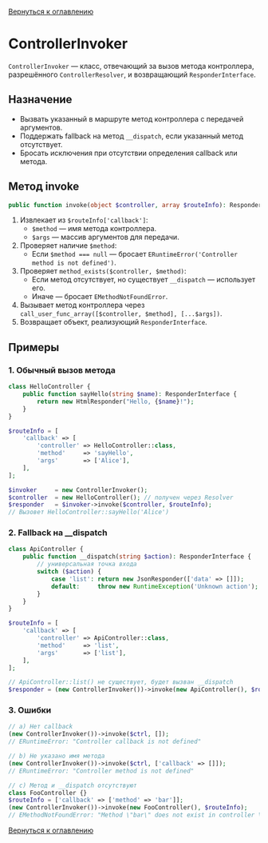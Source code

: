 [Вернуться к оглавлению](../../index.md)
# ControllerInvoker

`ControllerInvoker` — класс, отвечающий за вызов метода контроллера, разрешённого `ControllerResolver`, и возвращающий `ResponderInterface`.

## Назначение

- Вызвать указанный в маршруте метод контроллера с передачей аргументов.
- Поддержать fallback на метод `__dispatch`, если указанный метод отсутствует.
- Бросать исключения при отсутствии определения callback или метода.

## Метод invoke

```php
public function invoke(object $controller, array $routeInfo): ResponderInterface
```

1. Извлекает из `$routeInfo['callback']`:
   - `$method` — имя метода контроллера.
   - `$args`   — массив аргументов для передачи.
2. Проверяет наличие `$method`:
   - Если `$method === null` — бросает `ERuntimeError('Controller method is not defined')`.
3. Проверяет `method_exists($controller, $method)`:
   - Если метод отсутствует, но существует `__dispatch` — использует его.
   - Иначе — бросает `EMethodNotFoundError`.
4. Вызывает метод контроллера через `call_user_func_array([$controller, $method], [...$args])`.
5. Возвращает объект, реализующий `ResponderInterface`.

## Примеры

### 1. Обычный вызов метода
```php
class HelloController {
    public function sayHello(string $name): ResponderInterface {
        return new HtmlResponder("Hello, {$name}!");
    }
}

$routeInfo = [
    'callback' => [
        'controller' => HelloController::class,
        'method'     => 'sayHello',
        'args'       => ['Alice'],
    ],
];

$invoker     = new ControllerInvoker();
$controller  = new HelloController(); // получен через Resolver
$responder   = $invoker->invoke($controller, $routeInfo);
// Вызовет HelloController::sayHello('Alice')
```

### 2. Fallback на __dispatch
```php
class ApiController {
    public function __dispatch(string $action): ResponderInterface {
        // универсальная точка входа
        switch ($action) {
            case 'list': return new JsonResponder(['data' => []]);
            default:     throw new RuntimeException('Unknown action');
        }
    }
}

$routeInfo = [
    'callback' => [
        'controller' => ApiController::class,
        'method'     => 'list',
        'args'       => ['list'],
    ],
];

// ApiController::list() не существует, будет вызван __dispatch
$responder = (new ControllerInvoker())->invoke(new ApiController(), $routeInfo);
```

### 3. Ошибки
```php
// a) Нет callback
(new ControllerInvoker())->invoke($ctrl, []);
// ERuntimeError: "Controller callback is not defined"

// b) Не указано имя метода
(new ControllerInvoker())->invoke($ctrl, ['callback' => []]);
// ERuntimeError: "Controller method is not defined"

// c) Метод и __dispatch отсутствуют
class FooController {}
$routeInfo = ['callback' => ['method' => 'bar']];
(new ControllerInvoker())->invoke(new FooController(), $routeInfo);
// EMethodNotFoundError: "Method \"bar\" does not exist in controller \"FooController\""
```

[Вернуться к оглавлению](../../index.md)

